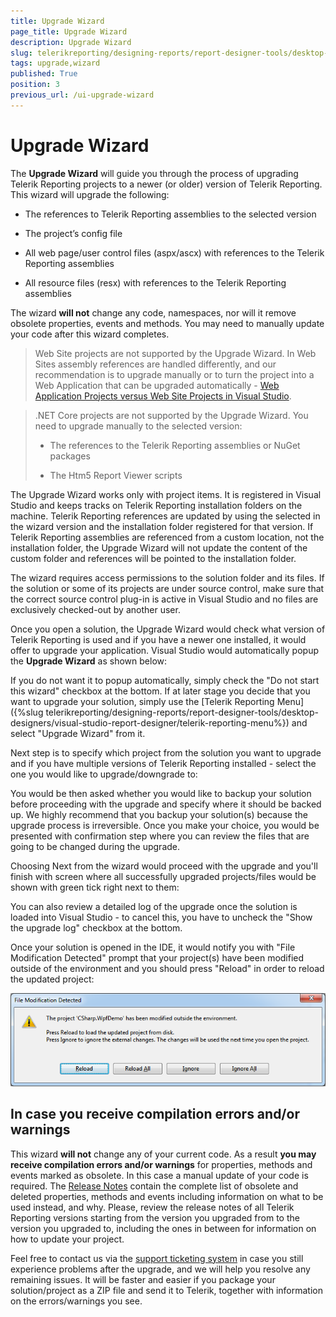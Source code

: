 ```yaml
---
title: Upgrade Wizard
page_title: Upgrade Wizard 
description: Upgrade Wizard
slug: telerikreporting/designing-reports/report-designer-tools/desktop-designers/visual-studio-report-designer/upgrade-wizard
tags: upgrade,wizard
published: True
position: 3
previous_url: /ui-upgrade-wizard
---
```


# Upgrade Wizard

The __Upgrade Wizard__ will guide you through the process of upgrading Telerik Reporting projects to a newer (or older) version of Telerik Reporting. This wizard will upgrade the following: 

* The references to Telerik Reporting assemblies to the selected version

* The project’s config file

* All web page/user control files (aspx/ascx) with references to the Telerik Reporting assemblies

* All resource files (resx) with references to the Telerik Reporting assemblies

The wizard __will not__ change any code, namespaces, nor will it remove obsolete properties, events and methods. You may need to manually update your code after this wizard completes. 

> Web Site projects are not supported by the Upgrade Wizard. In Web Sites assembly references are handled differently, and our recommendation is to upgrade manually or to turn the project into a Web Application that can be upgraded automatically - [Web Application Projects versus Web Site Projects in Visual Studio](https://msdn.microsoft.com/en-us/library/dd547590(v=vs.110).aspx). 


>.NET Core projects are not supported by the Upgrade Wizard. You need to upgrade manually to the selected version: 
>
> * The references to the Telerik Reporting assemblies or NuGet packages
>
> * The Htm5 Report Viewer scripts


The Upgrade Wizard works only with project items. It is registered in Visual Studio and keeps tracks on Telerik Reporting installation folders on the machine. Telerik Reporting references are updated by using the selected in the wizard version and the installation folder registered for that version. If Telerik Reporting assemblies are referenced from a custom location, not the installation folder, the Upgrade Wizard will not update the content of the custom folder and references will be pointed to the installation folder. 

The wizard requires access permissions to the solution folder and its files. If the solution or some of its projects are under source control, make sure that the correct source control plug-in is active in Visual Studio and no files are exclusively checked-out by another user. 

Once you open a solution, the Upgrade Wizard would check what version of Telerik Reporting is used and if you have a newer one installed, it would offer to upgrade your application. Visual Studio would automatically popup the __Upgrade Wizard__ as shown below: 

If you do not want it to popup automatically, simply check the "Do not start this wizard" checkbox at the bottom. If at later stage you decide that you want to upgrade your solution, simply use the [Telerik Reporting Menu]({%slug telerikreporting/designing-reports/report-designer-tools/desktop-designers/visual-studio-report-designer/telerik-reporting-menu%}) and select "Upgrade Wizard" from it. 

Next step is to specify which project from the solution you want to upgrade and if you have multiple versions of Telerik Reporting installed - select the one you would like to upgrade/downgrade to: 

You would be then asked whether you would like to backup your solution before proceeding with the upgrade and specify where it should be backed up. We highly recommend that you backup your solution(s) because the upgrade process is irreversible. Once you make your choice, you would be presented with confirmation step where you can review the files that are going to be changed during the upgrade. 

Choosing Next from the wizard would proceed with the upgrade and you'll finish with screen where all successfully upgraded projects/files would be shown with green tick right next to them: 

You can also review a detailed log of the upgrade once the solution is loaded into Visual Studio - to cancel this, you have to uncheck the "Show the upgrade log" checkbox at the bottom. 

Once your solution is opened in the IDE, it would notify you with "File Modification Detected" prompt that your project(s) have been modified outside of the environment and you should press "Reload" in order to reload the updated project:   

![](images/upgwiz5.png)

## In case you receive compilation errors and/or warnings

This wizard __will not__ change any of your current code. As a result __you may receive compilation errors and/or warnings__ for properties, methods and events marked as obsolete. In this case a manual update of your code is required. The [Release Notes](http://www.telerik.com/products/reporting/whats-new/release-history.aspx) contain the complete list of obsolete and deleted properties, methods and events including information on what to be used instead, and why. Please, review the release notes of all Telerik Reporting versions starting from the version you upgraded from to the version you upgraded to, including the ones in between for information on how to update your project. 

Feel free to contact us via the  [support ticketing system](http://www.telerik.com/account/support-tickets/available-support-list.aspx)  in case you still experience problems after the upgrade, and we will help you resolve any remaining issues. It will be faster and easier if you package your solution/project as a ZIP file and send it to Telerik, together with information on the errors/warnings you see.
